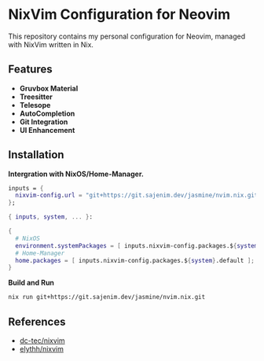 # NixVim Configuration for Neovim
This repository contains my personal configuration for Neovim, managed with NixVim written in Nix.

## Features
* **Gruvbox Material**
* **Treesitter**
* **Telesope**
* **AutoCompletion**
* **Git Integration**
* **UI Enhancement**

## Installation
**Intergration with NixOS/Home-Manager.**
```nix
inputs = {
  nixvim-config.url = "git+https://git.sajenim.dev/jasmine/nvim.nix.git";
};
```

```nix
{ inputs, system, ... }:

{
  # NixOS
  environment.systemPackages = [ inputs.nixvim-config.packages.${system}.default ];
  # Home-Manager
  home.packages = [ inputs.nixvim-config.packages.${system}.default ];
}
```

**Build and Run**
```sh
nix run git+https://git.sajenim.dev/jasmine/nvim.nix.git
```

## References
* [dc-tec/nixvim](https://github.com/dc-tec/nixvim)
* [elythh/nixvim](https://github.com/elythh/nixvim)
